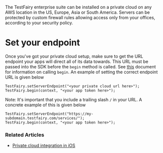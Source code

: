 The TestFairy enterprise suite can be installed on a private cloud on any AWS location in the US, Europe, Asia or South America. Servers can be protected by custom firewall rules allowing access only from your offices, according to your security policy.

# Set your endpoint

Once you've got your private cloud setup, make sure to get the URL endpoint your apps will direct all of its data towards. This URL must be passed into the SDK before the `begin` method is called. See [this](https://docs.testfairy.com/Android/Integrating_Android_SDK.html) document for information on calling `begin`. An example of setting the correct endpoint URL is given below

```
TestFairy.setServerEndpoint("<your private cloud url here>");
TestFairy.begin(context, "<your app token here>");
```

Note: It's important that you include a trailing slash `/` in your URL. A concrete example of this is given below

```
TestFairy.setServerEndpoint("https://my-subdomain.testfairy.com/services/");
TestFairy.begin(context, "<your app token here>");
```

### Related Articles

* [Private cloud integration in iOS](https://docs.testfairy.com/iOS_SDK/Private_Cloud_Integration.html)

